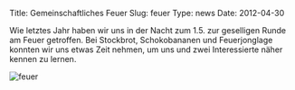 Title: Gemeinschaftliches Feuer
Slug: feuer
Type: news
Date: 2012-04-30

Wie letztes Jahr haben wir uns in der Nacht zum 1.5. zur geselligen Runde am Feuer getroffen. Bei Stockbrot, Schokobananen und Feuerjonglage konnten wir uns etwas Zeit nehmen, um uns und zwei Interessierte näher kennen zu lernen.

<img src="/images/12_april1.png" alt="feuer"/>
